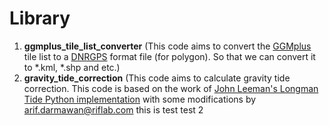 # Library

1. **ggmplus_tile_list_converter** (This code aims to convert the [GGMplus](https://bgi.obs-mip.fr/data-products/grids-and-models/modele-global-ggmplus2013/) tile list to a [DNRGPS](https://gisdata.mn.gov/dataset/dnrgps) format file (for polygon). So that we can convert it to *.kml, *.shp and etc.)
2. **gravity_tide_correction** (This code aims to calculate gravity tide correction. This code is based on the work of [John Leeman's Longman Tide Python implementation](https://github.com/jrleeman/LongmanTide) with some modifications by arif.darmawan@riflab.com
this is test
test 2